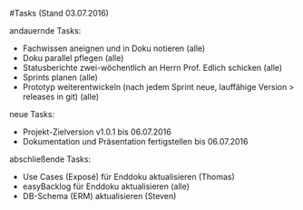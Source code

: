 ﻿#Tasks
(Stand 03.07.2016)

andauernde Tasks:
- Fachwissen aneignen und in Doku notieren (alle)
- Doku parallel pflegen (alle)
- Statusberichte zwei-wöchentlich an Herrn Prof. Edlich schicken (alle)
- Sprints planen (alle)
- Prototyp weiterentwickeln (nach jedem Sprint neue, lauffähige Version > releases in git) (alle)

neue Tasks:
- Projekt-Zielversion v1.0.1 bis 06.07.2016
- Dokumentation und Präsentation fertigstellen bis 06.07.2016

abschließende Tasks:
- Use Cases (Exposé) für Enddoku aktualisieren (Thomas)
- easyBacklog für Enddoku aktualisieren (alle)
- DB-Schema (ERM) aktualisieren (Steven)
